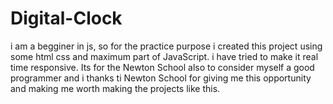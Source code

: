 # Digital-Clock

i am a begginer in js, so for the practice purpose i created this project using some html css and maximum part of JavaScript.
i have tried to make it real time responsive. Its for the Newton School also to consider myself a good programmer 
and i thanks ti Newton School for giving me this opportunity and making me worth making the projects like this.
